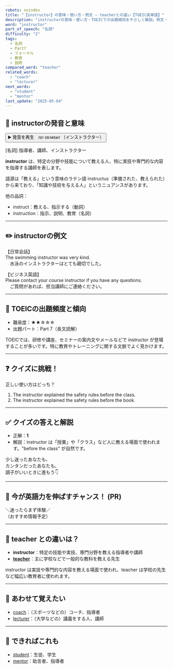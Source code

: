 ```yaml
---
robots: noindex
title: "【instructor】の意味・使い方・例文 ― teacherとの違い【TOEIC英単語】"
description: "instructorの意味・使い方・TOEICでの出題傾向をやさしく解説。例文・クイズ付きでteacherとの違いもわかりやすく学べます。"
word: "instructor"
part_of_speech: "名詞"
difficulty: "2"
tags:
  - 名詞
  - Part7
  - フォーマル
  - 教育
  - 説明
compared_word: "teacher"
related_words:
  - "coach"
  - "lecturer"
next_words:
  - "student"
  - "mentor"
last_update: "2025-05-04"
---
```


## 🔰 instructorの発音と意味

<button class="play-audio" onclick="playTTS('instructor')">
  <span class="play-audio-main">
    ▶️ 発音を再生　/ɪnˈstrʌktər/
  </span>
  <span class="play-audio-sub">
    （インストラクター）
  </span>
</button>

[名詞] 指導者、講師、インストラクター

**instructor** は、特定の分野や技能について教える人、特に実技や専門的な内容を指導する講師を表します。

語源は「教える」という意味のラテン語 instructus（準備された、教えられた）から来ており、「知識や技術を与える人」というニュアンスがあります。

他の品詞：  
- instruct：教える、指示する（動詞）
- instruction：指示、説明、教育（名詞）

---

## ✏️ instructorの例文

【日常会話】  
The swimming instructor was very kind.  
　水泳のインストラクターはとても親切でした。

【ビジネス英語】  
Please contact your course instructor if you have any questions.  
　ご質問があれば、担当講師にご連絡ください。

---

## 🎯 TOEICの出題頻度と傾向

- 難易度：★★☆☆☆
- 出題パート：Part 7（長文読解）

TOEICでは、研修や講座、セミナーの案内文やメールなどで instructor が登場することが多いです。特に教育やトレーニングに関する文脈でよく見かけます。

---

## ❓ クイズに挑戦！

正しい使い方はどっち？

1. The instructor explained the safety rules before the class.  
2. The instructor explained the safety rules before the book.

---

## ✅ クイズの答えと解説

- 正解：**1**
- 解説：instructor は「授業」や「クラス」など人に教える場面で使われます。"before the class" が自然です。

少し迷ったあなたも、  
カンタンだったあなたも、  
調子がいいときに進もう👇️

---

## 🚀 今が英語力を伸ばすチャンス！ (PR)

<div class="info-center">
＼迷ったらまず体験／<br>  
（おすすめ情報予定）
</div>

---

## 🤔  teacher との違いは？

- **instructor**：特定の技能や実技、専門分野を教える指導者や講師
- **[teacher](/word/teacher)**：主に学校などで一般的な教科を教える先生

instructor は実技や専門的な内容を教える場面で使われ、teacher は学校の先生など幅広い教育者に使われます。

---

## 🧩 あわせて覚えたい

- [coach](/word/coach)：（スポーツなどの）コーチ、指導者
- [lecturer](/word/lecturer)：（大学などの）講義をする人、講師

---

## 📖 できればこれも

- [student](/word/student)：生徒、学生
- [mentor](/word/mentor)：助言者、指導者

<!-- cvid: aid19_bid39 -->
